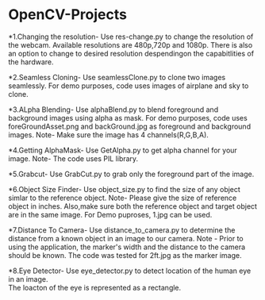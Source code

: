 # OpenCV-Projects
*1.Changing the resolution-
Use res-change.py to change the resolution of the webcam.
Available resolutions  are 480p,720p and 1080p.
There is also an option to change to desired resolution despendingon the capabitlities of the hardware.


*2.Seamless Cloning-
Use seamlessClone.py to clone two images seamlessly.
For demo purposes, code uses images of airplane and sky to clone.


*3.ALpha Blending-
Use alphaBlend.py to blend foreground and background images using alpha as mask.
For demo purposes, code uses foreGroundAsset.png and backGround.jpg as foreground and background images.
Note- Make sure the image has 4 channels(R,G,B,A).

*4.Getting AlphaMask-
Use GetAlpha.py to get alpha channel for your image.
Note- The code uses PIL library.

*5.Grabcut-
Use GrabCut.py to grab only the foreground part of the image.

*6.Object Size Finder-
Use object_size.py to find the size of any object simlar to the reference object. Note- Please give the size of reference object in inches. Also,make sure both the reference object and target object are in the same image. For Demo puproses, 1.jpg can be used.

*7.Distance To Camera-
Use distance_to_camera.py to determine the distance from a known object in an image to our camera. Note - Prior to using the application, the marker's width and the distance to the camera should be known. The code was tested for 2ft.jpg as the marker image.

*8.Eye Detector-
Use eye_detector.py to detect location of the human eye in an image.<br/>
The loacton of the eye is represented as a rectangle.
